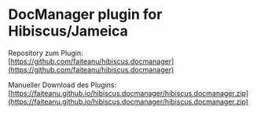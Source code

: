 # DocManager plugin for Hibiscus/Jameica

Repository zum Plugin:  
[https://github.com/faiteanu/hibiscus.docmanager](https://github.com/faiteanu/hibiscus.docmanager)

Manueller Download des Plugins:
[https://faiteanu.github.io/hibiscus.docmanager/hibiscus.docmanager.zip](https://faiteanu.github.io/hibiscus.docmanager/hibiscus.docmanager.zip)
